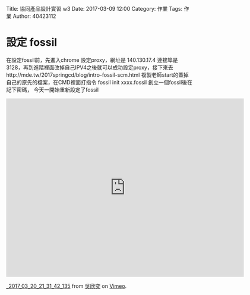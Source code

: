Title: 協同產品設計實習 w3
Date: 2017-03-09 12:00
Category: 作業
Tags: 作業
Author: 40423112

設定 fossil
===

<!-- PELICAN_END_SUMMARY -->


在設定fossil前，先進入chrome 設定proxy，網址是 140.130.17.4 連接埠是3128，再到進階裡面改掉自己IPV4之後就可以成功設定proxy，接下來去http://mde.tw/2017springcd/blog/intro-fossil-scm.html 複製老師start的蓋掉自己的原先的檔案，在CMD裡面打指令 fossil init xxxx.fossil 創立一個fossil後在記下密碼， 今天一開始重新設定了fossil 



<iframe src="https://player.vimeo.com/video/209207712" width="640" height="480" frameborder="0" webkitallowfullscreen mozallowfullscreen allowfullscreen></iframe>
<p><a href="https://vimeo.com/209207712">_2017_03_20_21_31_42_135</a> from <a href="https://vimeo.com/user44207235">吳欣奕</a> on <a href="https://vimeo.com">Vimeo</a>.</p>